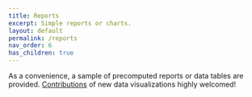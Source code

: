 ```yaml
---
title: Reports
excerpt: Simple reports or charts.
layout: default
permalink: /reports
nav_order: 6
has_children: true
---
```


As a convenience, a sample of precomputed reports or data tables are provided.  [Contributions]((https://github.com/Punderthings/fossfoundation/blob/main/CONTRIBUTING.md)) of new data visualizations highly welcomed!
